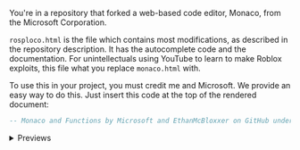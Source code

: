 You're in a repository that forked a web-based code editor, Monaco, from the Microsoft Corporation.

`rosploco.html` is the file which contains most modifications, as described in the repository description. It has the autocomplete code and the documentation. For unintellectuals using YouTube to learn to make Roblox exploits, this file what you replace `monaco.html` with.

To use this in your project, you must credit me and Microsoft. We provide an easy way to do this. Just insert this code at the top of the rendered document:

```lua
-- Monaco and Functions by Microsoft and EthanMcBloxxer on GitHub under the MIT License.
```

<details><summary>Previews</summary>

![P9uQMEb](https://user-images.githubusercontent.com/39684348/112051473-5b33b480-8b28-11eb-831a-3ed0e89fcb63.gif)
![Ti1WeUq](https://user-images.githubusercontent.com/39684348/112051476-5bcc4b00-8b28-11eb-8f73-1d6cd7c399b0.gif)
![yF6wtD3](https://user-images.githubusercontent.com/39684348/112051465-5a9b1e00-8b28-11eb-9a90-3abd51192d77.gif)
![FJmDk7Z](https://user-images.githubusercontent.com/39684348/112051467-5a9b1e00-8b28-11eb-9210-e8820adbac4c.png)
![UuSkT4r](https://user-images.githubusercontent.com/39684348/112051470-5b33b480-8b28-11eb-828f-92c84bc0e92d.png)
![TbppOne](https://user-images.githubusercontent.com/39684348/112051468-5a9b1e00-8b28-11eb-84d2-aa1b8b43c99e.png)
![waxTkij](https://user-images.githubusercontent.com/39684348/112051471-5b33b480-8b28-11eb-8830-dfa51b16bb96.png)

</details>
